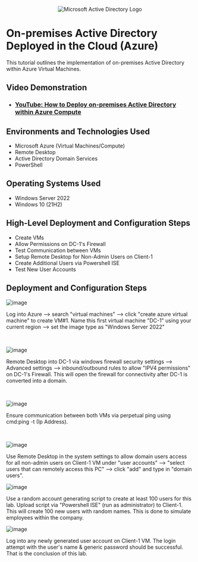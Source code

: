 <p align="center">
<img src="https://i.imgur.com/pU5A58S.png" alt="Microsoft Active Directory Logo"/>
</p>

<h1>On-premises Active Directory Deployed in the Cloud (Azure)</h1>
This tutorial outlines the implementation of on-premises Active Directory within Azure Virtual Machines.<br />


<h2>Video Demonstration</h2>

- ### [YouTube: How to Deploy on-premises Active Directory within Azure Compute](https://youtu.be/wuIE4p4io7Q?si=nu5eDYIu_OkZc-E7)

<h2>Environments and Technologies Used</h2>

- Microsoft Azure (Virtual Machines/Compute)
- Remote Desktop
- Active Directory Domain Services
- PowerShell

<h2>Operating Systems Used </h2>

- Windows Server 2022
- Windows 10 (21H2)

<h2>High-Level Deployment and Configuration Steps</h2>

- Create VMs 
- Allow Permissions on DC-1's Firewall
- Test Communication between VMs
- Setup Remote Desktop for Non-Admin Users on Client-1
- Create Additional Users via Powershell ISE
- Test New User Accounts

<h2>Deployment and Configuration Steps</h2>

![image](https://github.com/Tsteele8/Azure-network-protocols/assets/149441408/5551fa1e-c38b-4096-a06c-9fee865744a1)


<p>
Log into Azure --> search "virtual machines" --> click "create azure virtual machine" to create VM#1. Name this first virtual machine "DC-1" using your current region --> set the image type as "Windows Server 2022"
</p>
<br />

![image](https://github.com/Tsteele8/Azure-network-protocols/assets/149441408/177783e1-061a-4b60-9118-b1a24cbd7976)


<p>
Remote Desktop into DC-1 via windows firewall security settings --> Advanced settings --> inbound/outbound rules to allow "IPV4 permissions" on DC-1's Firewall. This will open the firewall for connectivity after DC-1 is converted into a domain.


</p>
<br />

![image](https://github.com/Tsteele8/Azure-network-protocols/assets/149441408/9a6254fe-8178-4cb7-bbba-c7240b656841)


<p>
Ensure communication between both VMs via perpetual ping using cmd:ping -t (Ip Address).
</p>
<br />

![image](https://github.com/Tsteele8/Azure-network-protocols/assets/149441408/8739aa3e-474f-450e-bbc7-66a1cf38d828)

Use Remote Desktop in the system settings to allow domain users access for all non-admin users on Client-1 VM under "user accounts" --> "select users that can remotely access this PC" --> click "add" and type in "domain users".

![image](https://github.com/Tsteele8/Azure-network-protocols/assets/149441408/e69d177e-c06b-45a2-afa9-e5260ed08552)

Use a random account generating script to create at least 100 users for this lab. Upload script via "Powershell ISE" (run as administrator) to Client-1. This will create 100 new users with random names. This is done to simulate employees within the company.

![image](https://github.com/Tsteele8/Azure-network-protocols/assets/149441408/26673b40-12d8-40ba-9e15-626425e4bcb1)

Log into any newly generated user account on Client-1 VM. The login attempt with the user's name & generic password should be successful. That is the conclusion of this lab.



